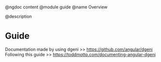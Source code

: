 @ngdoc content
@module guide
@name Overview

@description

# Guide 
Documentation made by using dgeni >> https://github.com/angular/dgeni
Following this guide >> https://toddmotto.com/documenting-angular-dgeni